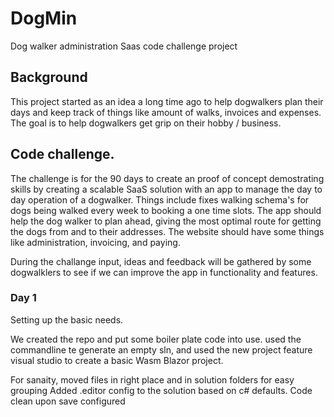 # DogMin
Dog walker administration Saas code challenge project

## Background
This project started as an idea a long time ago to help dogwalkers plan their days and keep track of things like amount of walks, invoices and expenses. The goal is to help dogwalkers get grip on their hobby / business. 

## Code challenge.

The challenge is for the 90 days to create an proof of concept demostrating skills by creating a scalable SaaS solution with an app to manage the day to day operation of a dogwalker. Things include fixes walking schema's for dogs being walked every week to booking a one time slots. The app should help the dog walker to plan ahead, giving the most optimal route for getting the dogs from and to their addresses. The website should have some things like administration, invoicing, and paying. 

During the challange input, ideas and feedback will be gathered by some dogwalklers to see if we can improve the app in functionality and features. 

### Day 1

Setting up the basic needs. 

We created the repo and put some boiler plate code into use. 
used the commandline te generate an empty sln, and used the new project feature visual studio to create a basic Wasm Blazor project. 

For sanaity, moved files in right place and in solution folders for easy grouping
Added .editor config to the solution based on c# defaults.
Code clean upon save configured 